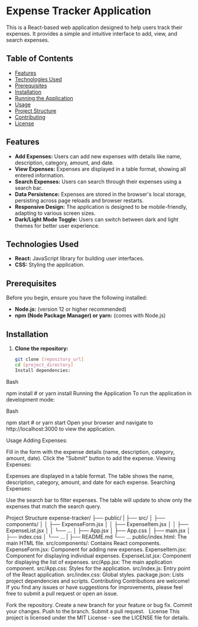 # Expense Tracker Application

This is a React-based web application designed to help users track their expenses. It provides a simple and intuitive interface to add, view, and search expenses.

## Table of Contents

- [Features](#features)
- [Technologies Used](#technologies-used)
- [Prerequisites](#prerequisites)
- [Installation](#installation)
- [Running the Application](#running-the-application-to-run-the-application-in-development-mode)
- [Usage](#usage)
- [Project Structure](#project-structure)
- [Contributing](#contributing)
- [License](#license)

## Features

- **Add Expenses:** Users can add new expenses with details like name, description, category, amount, and date.
- **View Expenses:** Expenses are displayed in a table format, showing all entered information.
- **Search Expenses:** Users can search through their expenses using a search bar.
- **Data Persistence:** Expenses are stored in the browser's local storage, persisting across page reloads and browser restarts.
- **Responsive Design:** The application is designed to be mobile-friendly, adapting to various screen sizes.
- **Dark/Light Mode Toggle:** Users can switch between dark and light themes for better user experience.

## Technologies Used

- **React:** JavaScript library for building user interfaces.
- **CSS:** Styling the application.

## Prerequisites

Before you begin, ensure you have the following installed:

- **Node.js:** (version 12 or higher recommended)
- **npm (Node Package Manager) or yarn:** (comes with Node.js)

## Installation

1. **Clone the repository:**

   ```bash
   git clone [repository_url]
   cd [project_directory]
   Install dependencies:
   ```

Bash

npm install # or yarn install
Running the Application
To run the application in development mode:

Bash

npm start # or yarn start
Open your browser and navigate to http://localhost:3000 to view the application.

Usage
Adding Expenses:

Fill in the form with the expense details (name, description, category, amount, date).
Click the "Submit" button to add the expense.
Viewing Expenses:

Expenses are displayed in a table format.
The table shows the name, description, category, amount, and date for each expense.
Searching Expenses:

Use the search bar to filter expenses.
The table will update to show only the expenses that match the search query.

Project Structure
expense-tracker/
├── public/
|
├── src/
│ ├── components/
│ │ ├── ExpenseForm.jsx
│ │ ├── ExpenseItem.jsx
│ │ ├── ExpenseList.jsx
│ │ └── ...
│ ├── App.jsx
│ ├── App.css
│ ├── main.jsx
│ ├── index.css
│ └── ...
|
├── README.md
└── ...
public/index.html: The main HTML file.
src/components/: Contains React components.
ExpenseForm.jsx: Component for adding new expenses.
ExpenseItem.jsx: Component for displaying individual expenses.
ExpenseList.jsx: Component for displaying the list of expenses.
src/App.jsx: The main application component.
src/App.css: Styles for the application.
src/index.js: Entry point of the React application.
src/index.css: Global styles.
package.json: Lists project dependencies and scripts.
Contributing
Contributions are welcome! If you find any issues or have suggestions for improvements, please feel free to submit a pull request or open an issue.

Fork the repository.
Create a new branch for your feature or bug fix.
Commit your changes.
Push to the branch.
Submit a pull request.  
License
This project is licensed under the MIT License - see the LICENSE file for details.
